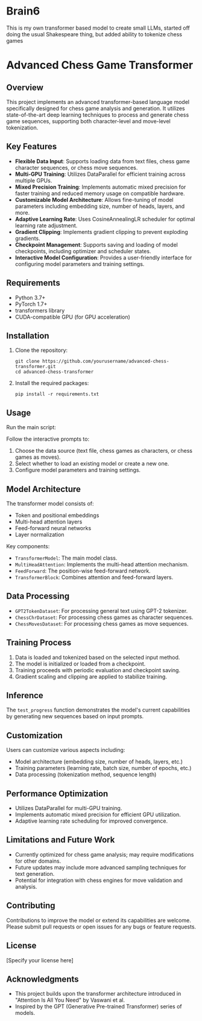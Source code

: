 # Brain6
This is my own transformer based model to create small LLMs, started off doing the usual Shakespeare thing, but added ability to tokenize chess games

# Advanced Chess Game Transformer

## Overview

This project implements an advanced transformer-based language model specifically designed for chess game analysis and generation. It utilizes state-of-the-art deep learning techniques to process and generate chess game sequences, supporting both character-level and move-level tokenization.

## Key Features

- **Flexible Data Input**: Supports loading data from text files, chess game character sequences, or chess move sequences.
- **Multi-GPU Training**: Utilizes DataParallel for efficient training across multiple GPUs.
- **Mixed Precision Training**: Implements automatic mixed precision for faster training and reduced memory usage on compatible hardware.
- **Customizable Model Architecture**: Allows fine-tuning of model parameters including embedding size, number of heads, layers, and more.
- **Adaptive Learning Rate**: Uses CosineAnnealingLR scheduler for optimal learning rate adjustment.
- **Gradient Clipping**: Implements gradient clipping to prevent exploding gradients.
- **Checkpoint Management**: Supports saving and loading of model checkpoints, including optimizer and scheduler states.
- **Interactive Model Configuration**: Provides a user-friendly interface for configuring model parameters and training settings.

## Requirements

- Python 3.7+
- PyTorch 1.7+
- transformers library
- CUDA-compatible GPU (for GPU acceleration)

## Installation

1. Clone the repository:
   ```
   git clone https://github.com/yourusername/advanced-chess-transformer.git
   cd advanced-chess-transformer
   ```

2. Install the required packages:
   ```
   pip install -r requirements.txt
   ```

## Usage

Run the main script:


Follow the interactive prompts to:
1. Choose the data source (text file, chess games as characters, or chess games as moves).
2. Select whether to load an existing model or create a new one.
3. Configure model parameters and training settings.

## Model Architecture

The transformer model consists of:
- Token and positional embeddings
- Multi-head attention layers
- Feed-forward neural networks
- Layer normalization

Key components:
- `TransformerModel`: The main model class.
- `MultiHeadAttention`: Implements the multi-head attention mechanism.
- `FeedForward`: The position-wise feed-forward network.
- `TransformerBlock`: Combines attention and feed-forward layers.

## Data Processing

- `GPT2TokenDataset`: For processing general text using GPT-2 tokenizer.
- `ChessChrDataset`: For processing chess games as character sequences.
- `ChessMovesDataset`: For processing chess games as move sequences.

## Training Process

1. Data is loaded and tokenized based on the selected input method.
2. The model is initialized or loaded from a checkpoint.
3. Training proceeds with periodic evaluation and checkpoint saving.
4. Gradient scaling and clipping are applied to stabilize training.

## Inference

The `test_progress` function demonstrates the model's current capabilities by generating new sequences based on input prompts.

## Customization

Users can customize various aspects including:
- Model architecture (embedding size, number of heads, layers, etc.)
- Training parameters (learning rate, batch size, number of epochs, etc.)
- Data processing (tokenization method, sequence length)

## Performance Optimization

- Utilizes DataParallel for multi-GPU training.
- Implements automatic mixed precision for efficient GPU utilization.
- Adaptive learning rate scheduling for improved convergence.

## Limitations and Future Work

- Currently optimized for chess game analysis; may require modifications for other domains.
- Future updates may include more advanced sampling techniques for text generation.
- Potential for integration with chess engines for move validation and analysis.

## Contributing

Contributions to improve the model or extend its capabilities are welcome. Please submit pull requests or open issues for any bugs or feature requests.

## License

[Specify your license here]

## Acknowledgments

- This project builds upon the transformer architecture introduced in "Attention Is All You Need" by Vaswani et al.
- Inspired by the GPT (Generative Pre-trained Transformer) series of models.

